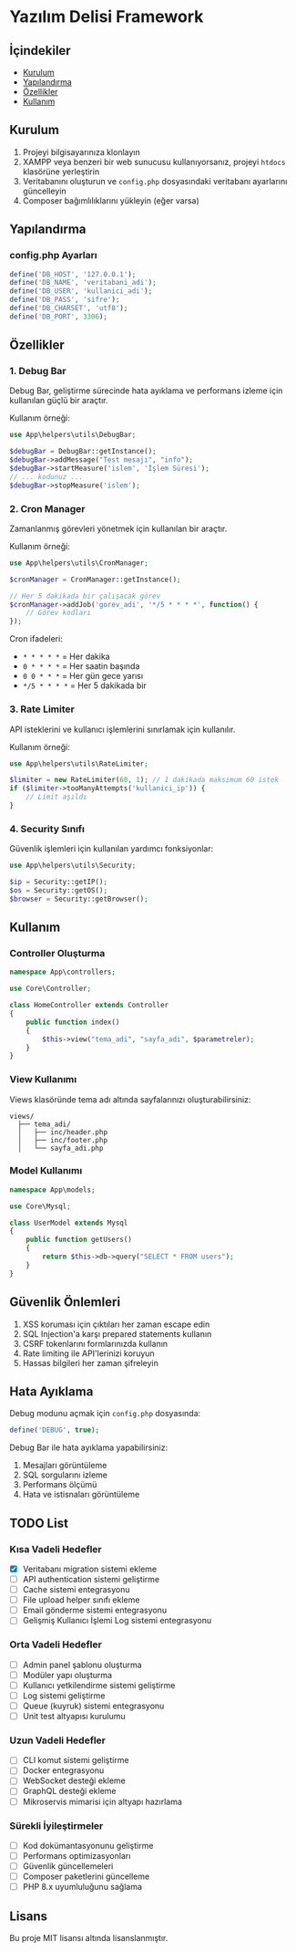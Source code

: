 # Yazılım Delisi Framework

## İçindekiler
- [Kurulum](#kurulum)
- [Yapılandırma](#yapılandırma)
- [Özellikler](#özellikler)
- [Kullanım](#kullanım)

## Kurulum

1. Projeyi bilgisayarınıza klonlayın
2. XAMPP veya benzeri bir web sunucusu kullanıyorsanız, projeyi `htdocs` klasörüne yerleştirin
3. Veritabanını oluşturun ve `config.php` dosyasındaki veritabanı ayarlarını güncelleyin
4. Composer bağımlılıklarını yükleyin (eğer varsa)

## Yapılandırma

### config.php Ayarları
```php
define('DB_HOST', '127.0.0.1');
define('DB_NAME', 'veritabani_adi');
define('DB_USER', 'kullanici_adi');
define('DB_PASS', 'sifre');
define('DB_CHARSET', 'utf8');
define('DB_PORT', 3306);
```

## Özellikler

### 1. Debug Bar
Debug Bar, geliştirme sürecinde hata ayıklama ve performans izleme için kullanılan güçlü bir araçtır.

Kullanım örneği:
```php
use App\helpers\utils\DebugBar;

$debugBar = DebugBar::getInstance();
$debugBar->addMessage("Test mesajı", "info");
$debugBar->startMeasure('islem', 'İşlem Süresi');
// ... kodunuz ...
$debugBar->stopMeasure('islem');
```

### 2. Cron Manager
Zamanlanmış görevleri yönetmek için kullanılan bir araçtır.

Kullanım örneği:
```php
use App\helpers\utils\CronManager;

$cronManager = CronManager::getInstance();

// Her 5 dakikada bir çalışacak görev
$cronManager->addJob('gorev_adi', '*/5 * * * *', function() {
    // Görev kodları
});
```

Cron ifadeleri:
- `* * * * *` = Her dakika
- `0 * * * *` = Her saatin başında
- `0 0 * * *` = Her gün gece yarısı
- `*/5 * * * *` = Her 5 dakikada bir

### 3. Rate Limiter
API isteklerini ve kullanıcı işlemlerini sınırlamak için kullanılır.

Kullanım örneği:
```php
use App\helpers\utils\RateLimiter;

$limiter = new RateLimiter(60, 1); // 1 dakikada maksimum 60 istek
if ($limiter->tooManyAttempts('kullanici_ip')) {
    // Limit aşıldı
}
```

### 4. Security Sınıfı
Güvenlik işlemleri için kullanılan yardımcı fonksiyonlar:

```php
use App\helpers\utils\Security;

$ip = Security::getIP();
$os = Security::getOS();
$browser = Security::getBrowser();
```

## Kullanım

### Controller Oluşturma
```php
namespace App\controllers;

use Core\Controller;

class HomeController extends Controller
{
    public function index()
    {
        $this->view("tema_adi", "sayfa_adi", $parametreler);
    }
}
```

### View Kullanımı
Views klasöründe tema adı altında sayfalarınızı oluşturabilirsiniz:
```
views/
  ├── tema_adi/
  │   ├── inc/header.php
  │   ├── inc/footer.php
  │   └── sayfa_adi.php
```

### Model Kullanımı
```php
namespace App\models;

use Core\Mysql;

class UserModel extends Mysql
{
    public function getUsers()
    {
        return $this->db->query("SELECT * FROM users");
    }
}
```

## Güvenlik Önlemleri

1. XSS koruması için çıktıları her zaman escape edin
2. SQL Injection'a karşı prepared statements kullanın
3. CSRF tokenlarını formlarınızda kullanın
4. Rate limiting ile API'lerinizi koruyun
5. Hassas bilgileri her zaman şifreleyin

## Hata Ayıklama

Debug modunu açmak için `config.php` dosyasında:
```php
define('DEBUG', true);
```

Debug Bar ile hata ayıklama yapabilirsiniz:
1. Mesajları görüntüleme
2. SQL sorgularını izleme
3. Performans ölçümü
4. Hata ve istisnaları görüntüleme


## TODO List

### Kısa Vadeli Hedefler
- [X] Veritabanı migration sistemi ekleme
- [ ] API authentication sistemi geliştirme
- [ ] Cache sistemi entegrasyonu
- [ ] File upload helper sınıfı ekleme
- [ ] Email gönderme sistemi entegrasyonu
- [ ] Gelişmiş Kullanıcı İşlemi Log sistemi entegrasyonu

### Orta Vadeli Hedefler
- [ ] Admin panel şablonu oluşturma
- [ ] Modüler yapı oluşturma
- [ ] Kullanıcı yetkilendirme sistemi geliştirme
- [ ] Log sistemi geliştirme
- [ ] Queue (kuyruk) sistemi entegrasyonu
- [ ] Unit test altyapısı kurulumu

### Uzun Vadeli Hedefler
- [ ] CLI komut sistemi geliştirme
- [ ] Docker entegrasyonu
- [ ] WebSocket desteği ekleme
- [ ] GraphQL desteği ekleme
- [ ] Mikroservis mimarisi için altyapı hazırlama

### Sürekli İyileştirmeler
- [ ] Kod dokümantasyonunu geliştirme
- [ ] Performans optimizasyonları
- [ ] Güvenlik güncellemeleri
- [ ] Composer paketlerini güncelleme
- [ ] PHP 8.x uyumluluğunu sağlama

## Lisans

Bu proje MIT lisansı altında lisanslanmıştır.
